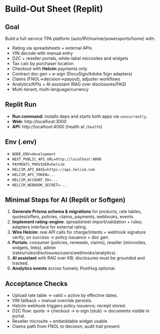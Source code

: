 
# Build-Out Sheet (Replit)

## Goal
Build a full-service TPA platform (auto/RV/marine/powersports/home) with:
- Rating via spreadsheets + external APIs
- VIN decode with manual entry
- D2C + reseller portals, white-label microsites and widgets
- Tax calc by purchaser location
- Checkout with **Helcim** payments only
- Contract doc gen + e-sign (DocuSign/Adobe Sign adapters)
- Claims (FNOL→decision→payout), adjuster workflows
- Analytics/KPIs + AI assistant (RAG over disclosures/FAQ)
- Multi-tenant, multi-language/currency

## Replit Run
- **Run command:** installs deps and starts both apps via `concurrently`.
- **Web:** http://localhost:3000
- **API:** http://localhost:4000 (health at `/health`)

## Env (.env)
- `NODE_ENV=development`
- `NEXT_PUBLIC_API_URL=http://localhost:4000`
- `PAYMENTS_PROVIDER=helcim`
- `HELCIM_API_BASE=https://api.helcim.com`
- `HELCIM_API_TOKEN=...`
- `HELCIM_ACCOUNT_ID=...`
- `HELCIM_WEBHOOK_SECRET=...`

## Minimal Steps for AI (Replit or Softgen)
1. **Generate Prisma schema & migrations** for products, rate tables, quotes/offers, policies, claims, payments, webhooks, events.
2. **Implement rating-engine**: spreadsheet import/validation + rules; adapters interface for external rating.
3. **Wire Helcim**: real API calls for charge/intents + webhook signature verify; on success → policy issuance + doc gen.
4. **Portals**: consumer (policies, renewals, claims), reseller (microsites, widgets, links), admin (rates/rules/disclosures/users/webhooks/analytics).
5. **AI assistant** with RAG over KB; disclosures must be grounded and tracked.
6. **Analytics events** across funnels; PostHog optional.

## Acceptance Checks
- Upload rate table → valid + active by effective dates.
- VIN fallback + manual override persists.
- Helcim webhook triggers policy issuance; receipt stored.
- D2C flow: quote → checkout → e-sign (stub) → documents visible in portal.
- Reseller microsite + embeddable widget usable.
- Claims path from FNOL to decision; audit trail present.
